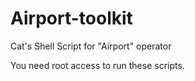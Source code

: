 # Airport-toolkit

Cat's Shell Script for "Airport" operator

You need root access to run these scripts.
